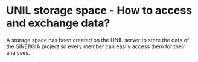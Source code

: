 

# UNIL storage space - How to access and exchange data?

A storage space has been created on the UNIL server to store the data of the SINERGIA project so every member can easily access them for their analyses.


####
